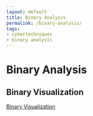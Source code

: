 ```yaml
---
layout: default
title: Binary Analysis
permalink: /binary-analysis/
tags:
- cybertechniques
- binary analysis
---
```


Binary Analysis
===============

Binary Visualization
------------------------
[Binary Visualization](binary-visualization)

